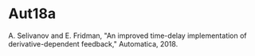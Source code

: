 # Aut18a
A. Selivanov and E. Fridman, "An improved time-delay implementation of derivative-dependent feedback," Automatica, 2018.
